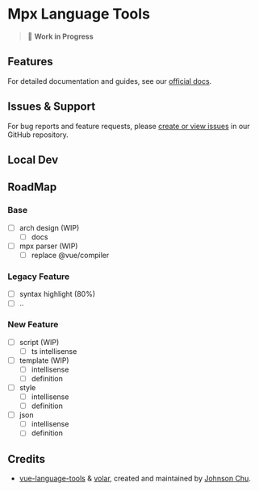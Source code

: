 # Mpx Language Tools

<div align="center">
<!-- etc. download icon -->
</div>

> 🚧 **Work in Progress**

## Features

For detailed documentation and guides, see our [official docs](TODO).

## Issues & Support

For bug reports and feature requests, please [create or view issues](https://github.com/mpx-ecology/language-tools/issues) in our GitHub repository.

## Local Dev

<!-- TODO -->

## RoadMap

### Base

- [ ] arch design (WIP)
  - [ ] docs
- [ ] mpx parser (WIP)
  - [ ] replace @vue/compiler

### Legacy Feature

- [ ] syntax highlight (80%)
- [ ] ..

### New Feature

- [ ] script (WIP)
  - [ ] ts intellisense
- [ ] template (WIP)
  - [ ] intellisense
  - [ ] definition
- [ ] style
  - [ ] intellisense
  - [ ] definition
- [ ] json
  - [ ] intellisense
  - [ ] definition

## Credits

- [vue-language-tools](https://github.com/vuejs/language-tools)
  & [volar](https://github.com/volarjs/volar.js), created and maintained by [Johnson Chu](https://github.com/johnsoncodehk).
